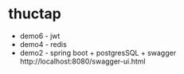# thuctap
- demo6 - jwt
- demo4 - redis
- demo2 - spring boot + postgresSQL + swagger http://localhost:8080/swagger-ui.html
